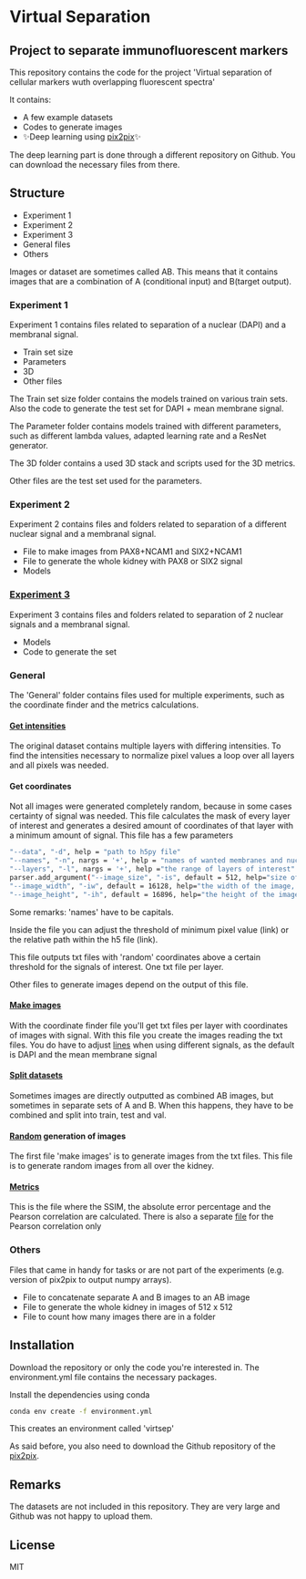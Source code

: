 # Virtual Separation 
## Project to separate immunofluorescent markers 


This repository contains the code for the project 'Virtual separation of cellular markers wuth overlapping fluorescent spectra'

It contains:
- A few example datasets
- Codes to generate images
- ✨Deep learning using [pix2pix](https://github.com/junyanz/pytorch-CycleGAN-and-pix2pix)✨

The deep learning part is done through a different repository on Github. You can download the necessary files from there. 

## Structure

- Experiment 1
- Experiment 2
- Experiment 3
- General files 
- Others

Images or dataset are sometimes called AB. This means that it contains images that are a combination of A (conditional input) and B(target output). 

### Experiment 1
Experiment 1 contains files related to separation of a nuclear (DAPI) and a membranal signal. 

- Train set size
- Parameters
- 3D
- Other files 

The Train set size folder contains the models trained on various train sets. Also the code to generate the test set for DAPI + mean membrane signal. 

The Parameter folder contains models trained with different parameters, such as different lambda values, adapted learning rate and a ResNet generator. 

The 3D folder contains a used 3D stack and scripts used for the 3D metrics.

Other files are the test set used for the parameters. 

### Experiment 2
Experiment 2 contains files and folders related to separation of a different nuclear signal and a membranal signal. 

- File to make images from PAX8+NCAM1 and SIX2+NCAM1
- File to generate the whole kidney with PAX8 or SIX2 signal
- Models 

### [Experiment 3](https://github.com/sinievanderben/VirtualSeparation-/tree/main/Experiment3)
Experiment 3 contains files and folders related to separation of 2 nuclear signals and a membranal signal. 

- Models
- Code to generate the set 

### General 
The 'General' folder contains files used for multiple experiments, such as the coordinate finder and the metrics calculations.

#### [Get intensities](https://github.com/sinievanderben/virtualseparation/blob/main/General/intensity_all_8_channels.py)
The original dataset contains multiple layers with differing intensities. To find the intensities necessary to normalize pixel values a loop over all layers and all pixels was needed. 

#### Get coordinates
Not all images were generated completely random, because in some cases certainty of signal was needed. This file calculates the mask of every layer of interest and generates a desired amount of coordinates of that layer with a minimum amount of signal. This file has a few parameters 

```sh
"--data", "-d", help = "path to h5py file"
"--names", "-n", nargs = '+', help = "names of wanted membranes and nuclei", type = str
"--layers", "-l", nargs = '+', help ="the range of layers of interest"
parser.add_argument("--image_size", "-is", default = 512, help="size of the image, square")
"--image_width", "-iw", default = 16128, help="the width of the image, default is 16128"
"--image_height", "-ih", default = 16896, help="the height of the image, default is 16896"
```

Some remarks: 'names' have to be capitals. 

Inside the file you can adjust the threshold of minimum pixel value (link) or the relative path within the h5 file (link). 

This file outputs txt files with 'random' coordinates above a certain threshold for the signals of interest. One txt file per layer.  

Other files to generate images depend on the output of this file. 

#### [Make images](https://github.com/sinievanderben/virtualseparation/blob/main/General/make_images.py)
With the coordinate finder file you'll get txt files per layer with coordinates of images with signal. With this file you create the images reading the txt files. You do have to adjust [lines](https://github.com/sinievanderben/virtualseparation/blob/main/General/make_images.py#L46) when using different signals, as the default is DAPI and the mean membrane signal

#### [Split datasets](https://github.com/sinievanderben/virtualseparation/blob/main/General/split_datasets_general.py)
Sometimes images are directly outputted as combined AB images, but sometimes in separate sets of A and B. When this happens, they have to be combined and split into train, test and val. 

#### [Random](https://github.com/sinievanderben/virtualseparation/blob/main/General/random_image_generation.py) generation of images 
The first file 'make images' is to generate images from the txt files. This file is to generate random images from all over the kidney. 

#### [Metrics](https://github.com/sinievanderben/virtualseparation/blob/main/General/metrics.py)
This is the file where the SSIM, the absolute error percentage and the Pearson correlation are calculated. There is also a separate [file](https://github.com/sinievanderben/VirtualSeparation-/blob/main/General/correlation_metric.py) for the Pearson correlation only

### Others
Files that came in handy for tasks or are not part of the experiments (e.g. version of pix2pix to output numpy arrays). 

- File to concatenate separate A and B images to an AB image
- File to generate the whole kidney in images of 512 x 512
- File to count how many images there are in a folder 

## Installation

Download the repository or only the code you're interested in. The environment.yml file contains the necessary packages. 

Install the dependencies using conda 

```sh
conda env create -f environment.yml
```

This creates an environment called 'virtsep'

As said before, you also need to download the Github repository of the [pix2pix](https://github.com/junyanz/pytorch-CycleGAN-and-pix2pix).

## Remarks
The datasets are not included in this repository. They are very large and Github was not happy to upload them. 


## License

MIT


